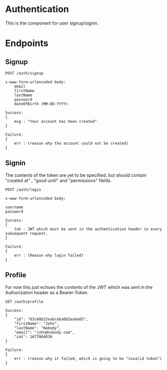 # Authentication

This is the component for user signup/signin.

# Endpoints

## Signup
```
POST /auth/signup

x-www-form-urlencoded body:
    email
    firstName
    lastName
    password
    dateOfBirth (MM-DD-YYYY)

Success:
{
    msg : "Your account has been created"
}

Failure:
{
    err : (reason why the account could not be created)
}
```

## Signin

The contents of the token are yet to be specified, but should contain  "created at" , "good until" and "permissions" fields.
```
POST /auth/login

x-www-form-urlencoded body:

username
password

Success:
{
    tok : JWT which must be sent in the authentication header in every subsequent request.
}

Failure:
{
    err : (Reason why login failed)
}
```

## Profile

For now this just echoes the contents of the JWT which was sent in the Authorization header as a Bearer-Token.
```
GET /auth/profile

Success:
{
    "id": "63c60b22eabceba6b5aabe65",
    "firstName": "John",
    "lastName": "Nobody",
    "email": "john@nobody.com",
    "iat": 1673964038
}

Failure:
{
    err : (reason why it failed, which is going to be "invalid token")
}
```

